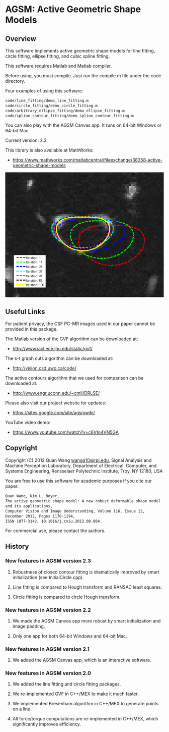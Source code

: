 # AGSM: Active Geometric Shape Models

## Overview

This software implements active geometric shape models for line fitting,
circle fitting, ellipse fitting, and cubic spline fitting.

This software requires Matlab and Matlab compiler.

Before using, you must compile. Just run the compile.m file under the code
directory.

Four examples of using this software:
```
code/line_fitting/demo_line_fitting.m
code/circle_fitting/demo_circle_fitting.m
code/arbitrary_ellipse_fitting/demo_ellipse_fitting.m
code/spline_contour_fitting/demo_spline_contour_fitting.m
```

You can also play with the AGSM Canvas app. It runs on 64-bit Windows or 64-bit Mac.

Current version: 2.3

This library is also available at MathWorks:
* https://www.mathworks.com/matlabcentral/fileexchange/38358-active-geometric-shape-models

![picture](resources/AGSM.png)

## Useful Links

For patient privacy, the CSF PC-MR images used in our paper cannot be provided in this package.

The Matlab version of the GVF algorithm can be downloaded at:
* http://www.iacl.ece.jhu.edu/static/gvf/


The s-t graph cuts algorithm can be downloaded at:
* http://vision.csd.uwo.ca/code/


The active contours algorithm that we used for comparison can be downloaded at:
* http://www.engr.uconn.edu/~cmli/DRLSE/

Please also visit our project website for updates:
* https://sites.google.com/site/agsmwiki/

YouTube video demo:
* https://www.youtube.com/watch?v=c6Vto4VN5GA

## Copyright

Copyright (C) 2012 Quan Wang <wangq10@rpi.edu>,
Signal Analysis and Machine Perception Laboratory,
Department of Electrical, Computer, and Systems Engineering,
Rensselaer Polytechnic Institute, Troy, NY 12180, USA

You are free to use this software for academic purposes if you cite our paper:
```
Quan Wang, Kim L. Boyer,
The active geometric shape model: A new robust deformable shape model and its applications,
Computer Vision and Image Understanding, Volume 116, Issue 12, December 2012, Pages 1178-1194,
ISSN 1077-3142, 10.1016/j.cviu.2012.08.004.
```

For commercial use, please contact the authors.

## History

### New features in AGSM version 2.3

1. Robustness of closed contour fitting is dramatically improved by smart initialization (see InitialCircle.cpp).

2. Line fitting is compared to Hough transform and RANSAC least squares.

3. Circle fitting is compared to circle Hough transform.

### New features in AGSM version 2.2

1. We made the AGSM Canvas app more robust by smart initialization and image padding.

2. Only one app for both 64-bit Windows and 64-bit Mac.

### New features in AGSM version 2.1

1. We added the AGSM Canvas app, which is an interactive software.

### New features in AGSM version 2.0

1. We added the line fitting and circle fitting packages.

2. We re-implemented GVF in C++/MEX to make it much faster.

3. We implemented Bresenham algorithm in C++/MEX to generate points on a line.

4. All force/torque computations are re-implemented in C++/MEX, which significantly improves efficiency.

